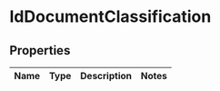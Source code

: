 
# IdDocumentClassification

## Properties
Name | Type | Description | Notes
------------ | ------------- | ------------- | -------------



